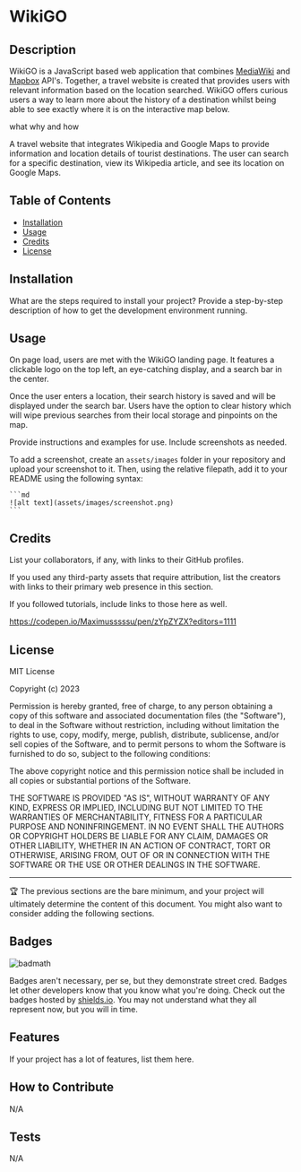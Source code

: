 # WikiGO

## Description

WikiGO is a JavaScript based web application that combines [MediaWiki](https://www.mediawiki.org/wiki/MediaWiki) and [Mapbox](https://www.mapbox.com/) API's. Together, a travel website is created that provides users with relevant information based on the location searched. WikiGO offers curious users a way to learn more about the history of a destination whilst being able to see exactly where it is on the interactive map below.

what why and how


A travel website that integrates Wikipedia and Google Maps to provide information and location details of tourist destinations. The user can search for a specific destination, view its Wikipedia article, and see its location on Google Maps.

## Table of Contents

- [Installation](#installation)
- [Usage](#usage)
- [Credits](#credits)
- [License](#license)

## Installation

What are the steps required to install your project? Provide a step-by-step description of how to get the development environment running.

## Usage

On page load, users are met with the WikiGO landing page. It features a clickable logo on the top left, an eye-catching display, and a search bar in the center. 

Once the user enters a location, their search history is saved and will be displayed under the search bar. Users have the option to clear history which will wipe previous searches from their local storage and pinpoints on the map.

Provide instructions and examples for use. Include screenshots as needed.

To add a screenshot, create an `assets/images` folder in your repository and upload your screenshot to it. Then, using the relative filepath, add it to your README using the following syntax:

    ```md
    ![alt text](assets/images/screenshot.png)
    ```

## Credits

List your collaborators, if any, with links to their GitHub profiles.

If you used any third-party assets that require attribution, list the creators with links to their primary web presence in this section.

If you followed tutorials, include links to those here as well.

https://codepen.io/Maximusssssu/pen/zYpZYZX?editors=1111

## License

MIT License

Copyright (c) 2023

Permission is hereby granted, free of charge, to any person obtaining a copy
of this software and associated documentation files (the "Software"), to deal
in the Software without restriction, including without limitation the rights
to use, copy, modify, merge, publish, distribute, sublicense, and/or sell
copies of the Software, and to permit persons to whom the Software is
furnished to do so, subject to the following conditions:

The above copyright notice and this permission notice shall be included in all
copies or substantial portions of the Software.

THE SOFTWARE IS PROVIDED "AS IS", WITHOUT WARRANTY OF ANY KIND, EXPRESS OR
IMPLIED, INCLUDING BUT NOT LIMITED TO THE WARRANTIES OF MERCHANTABILITY,
FITNESS FOR A PARTICULAR PURPOSE AND NONINFRINGEMENT. IN NO EVENT SHALL THE
AUTHORS OR COPYRIGHT HOLDERS BE LIABLE FOR ANY CLAIM, DAMAGES OR OTHER
LIABILITY, WHETHER IN AN ACTION OF CONTRACT, TORT OR OTHERWISE, ARISING FROM,
OUT OF OR IN CONNECTION WITH THE SOFTWARE OR THE USE OR OTHER DEALINGS IN THE
SOFTWARE.

---

🏆 The previous sections are the bare minimum, and your project will ultimately determine the content of this document. You might also want to consider adding the following sections.

## Badges

![badmath](https://img.shields.io/github/languages/top/lernantino/badmath)

Badges aren't necessary, per se, but they demonstrate street cred. Badges let other developers know that you know what you're doing. Check out the badges hosted by [shields.io](https://shields.io/). You may not understand what they all represent now, but you will in time.

## Features

If your project has a lot of features, list them here.

## How to Contribute

N/A

## Tests
N/A

